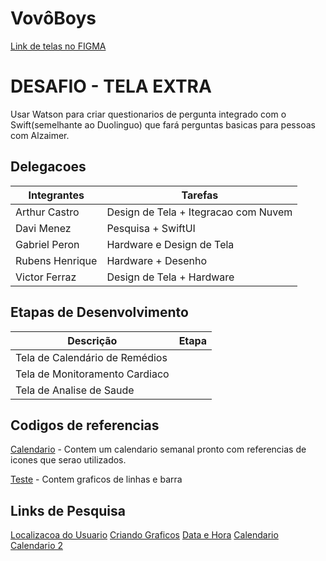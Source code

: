 # VovôBoys
[Link de telas no FIGMA](https://www.figma.com/file/vAq9iio1SuAw3RXxvvGjIp/Untitled?type=design&node-id=0%3A1&t=n3GMXfgFxHdA8IfB-1)

# DESAFIO - TELA EXTRA
Usar Watson para criar questionarios de pergunta integrado com o Swift(semelhante ao Duolinguo) que fará perguntas basicas para pessoas com Alzaimer.


## Delegacoes
| Integrantes | Tarefas |
|-------------|---------|
Arthur Castro | Design de Tela + Itegracao com Nuvem
Davi Menez | Pesquisa + SwiftUI
Gabriel Peron | Hardware e Design de Tela
Rubens Henrique | Hardware + Desenho
Victor Ferraz | Design de Tela + Hardware

## Etapas de Desenvolvimento

| Descrição | Etapa |
|-------------|---------|
Tela de Calendário de Remédios |
Tela de Monitoramento Cardiaco |
Tela de Analise de Saude | 

## Codigos de referencias
[Calendario]() - Contem um calendario semanal pronto com referencias de icones que serao utilizados.

[Teste]() - Contem graficos de linhas e barra

## Links de Pesquisa
[Localizacoa do Usuario](https://developer.apple.com/documentation/applemapsserverapi/userlocation/)
[Criando Graficos](https://developer.apple.com/documentation/charts/creating-a-chart-using-swift-charts#Define-the-data-source)
[Data e Hora](https://developer.apple.com/documentation/foundation/dateformatter/)
[Calendario](https://developer.apple.com/documentation/swiftui/multidatepicker)
[Calendario 2](https://www.hackingwithswift.com/books/ios-swiftui/working-with-dates)

